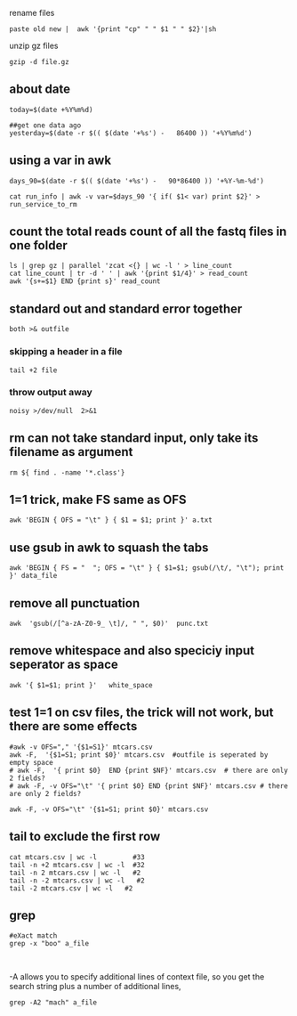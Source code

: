 
rename files
```
paste old new |  awk '{print "cp" " " $1 " " $2}'|sh
```

unzip gz files

```
gzip -d file.gz
```

## about date

```
today=$(date +%Y%m%d)

##get one data ago
yesterday=$(date -r $(( $(date '+%s') -   86400 )) '+%Y%m%d')
```

## using a var in awk
```
days_90=$(date -r $(( $(date '+%s') -   90*86400 )) '+%Y-%m-%d')

cat run_info | awk -v var=$days_90 '{ if( $1< var) print $2}' > run_service_to_rm 

```


## count the total reads count of all the fastq files in one folder
```
ls | grep gz | parallel 'zcat <{} | wc -l ' > line_count
cat line_count | tr -d ' ' | awk '{print $1/4}' > read_count
awk '{s+=$1} END {print s}' read_count
```


## standard out and standard error together
```
both >& outfile
```

### skipping a header in a file
```
tail +2 file
```


### throw output away
```
noisy >/dev/null  2>&1

```

## rm can not take standard input, only take its filename as argument
```
rm ${ find . -name '*.class'}

```

## $1=$1 trick, make FS same as OFS
```
awk 'BEGIN { OFS = "\t" } { $1 = $1; print }' a.txt

```

## use gsub in awk to squash the tabs
```
awk 'BEGIN { FS = "  "; OFS = "\t" } { $1=$1; gsub(/\t/, "\t"); print }' data_file

```

## remove all punctuation
```
awk  'gsub(/[^a-zA-Z0-9_ \t]/, " ", $0)'  punc.txt
```


## remove whitespace and also speciciy input seperator as space
```
awk '{ $1=$1; print }'   white_space

```

## test $1=$1 on csv files, the trick will not work, but there are some effects
```
#awk -v OFS="," '{$1=S1}' mtcars.csv
awk -F,  '{$1=S1; print $0}' mtcars.csv  #outfile is seperated by empty space
# awk -F,  '{ print $0}  END {print $NF}' mtcars.csv  # there are only 2 fields?
# awk -F, -v OFS="\t" '{ print $0} END {print $NF}' mtcars.csv # there are only 2 fields?

awk -F, -v OFS="\t" '{$1=S1; print $0}' mtcars.csv
```


## tail to exclude the first row
```
cat mtcars.csv | wc -l         #33
tail -n +2 mtcars.csv | wc -l  #32
tail -n 2 mtcars.csv | wc -l   #2
tail -n -2 mtcars.csv | wc -l   #2
tail -2 mtcars.csv | wc -l   #2
```


## grep 
```
#eXact match
grep -x "boo" a_file


```


##
-A allows you to specify additional lines of context file, 
so you get the search string plus a number of additional lines, 
```
grep -A2 "mach" a_file
```